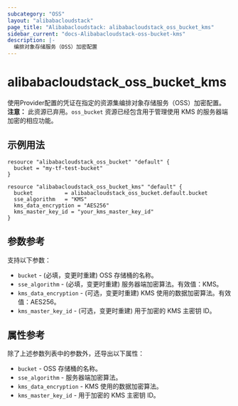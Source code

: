 ```yaml
---
subcategory: "OSS"
layout: "alibabacloudstack"
page_title: "Alibabacloudstack: alibabacloudstack_oss_bucket_kms"
sidebar_current: "docs-Alibabacloudstack-oss-bucket-kms"
description: |-
  编排对象存储服务（OSS）加密配置
---
```


# alibabacloudstack_oss_bucket_kms

使用Provider配置的凭证在指定的资源集编排对象存储服务（OSS）加密配置。
**注意：** 此资源已弃用。`oss_bucket` 资源已经包含用于管理使用 KMS 的服务器端加密的相应功能。

## 示例用法

```hcl
resource "alibabacloudstack_oss_bucket" "default" {
  bucket = "my-tf-test-bucket"
}

resource "alibabacloudstack_oss_bucket_kms" "default" {
  bucket          = alibabacloudstack_oss_bucket.default.bucket
  sse_algorithm   = "KMS"
  kms_data_encryption = "AES256"
  kms_master_key_id = "your_kms_master_key_id"
}
```

## 参数参考

支持以下参数：

* `bucket` - (必填，变更时重建) OSS 存储桶的名称。
* `sse_algorithm` - (必填，变更时重建) 服务器端加密算法。有效值：KMS。
* `kms_data_encryption` - (可选，变更时重建) KMS 使用的数据加密算法。有效值：AES256。
* `kms_master_key_id` - (可选，变更时重建) 用于加密的 KMS 主密钥 ID。

## 属性参考

除了上述参数列表中的参数外，还导出以下属性：

* `bucket` - OSS 存储桶的名称。
* `sse_algorithm` - 服务器端加密算法。
* `kms_data_encryption` - KMS 使用的数据加密算法。
* `kms_master_key_id` - 用于加密的 KMS 主密钥 ID。